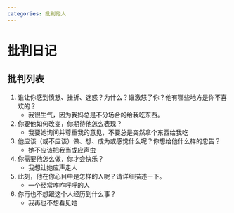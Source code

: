 ```yaml
---
categories: 批判他人
---
```


# 批判日记

## 批判列表

1. 谁让你感到愤怒、挫折、迷惑？为什么？谁激怒了你？他有哪些地方是你不喜欢的？
    - 我很生气，因为我妈总是不分场合的给我吃东西。
2. 你要他如何改变，你期待他怎么表现？
    - 我要她询问并尊重我的意见，不要总是突然拿个东西给我吃
3. 他应该（或不应该）做、想、成为或感觉什么呢？你想给他什么样的忠告？
    - 她不应该把我当成应声虫
4. 你需要他怎么做，你才会快乐？
    - 我想让她应声走人
5. 此刻，他在你心目中是怎样的人呢？请详细描述一下。
    - 一个经常咋咋呼呼的人
6. 你再也不想跟这个人经历到什么事？
    - 我再也不想看见她
